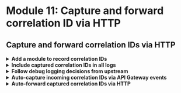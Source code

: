 # Module 11: Capture and forward correlation ID via HTTP

## Capture and forward correlation IDs via HTTP

<details>
<summary><b>Add a module to record correlation IDs</b></summary><p>

1. Add a file `correlation-ids.js` to the `lib` folder

2. Modify `lib/correlation-ids.js` to the following

```javascript
const clearAll = () => global.CONTEXT = undefined

const replaceAllWith = ctx => global.CONTEXT = ctx

const set = (key, value) => {
  if (!key.startsWith("x-correlation-")) {
    key = "x-correlation-" + key
  }

  if (!global.CONTEXT) {
    global.CONTEXT = {}
  }

  global.CONTEXT[key] = value;
}

const get = () => global.CONTEXT || {}

module.exports = {
  clearAll: clearAll,
  replaceAllWith: replaceAllWith,
  set: set,
  get: get
}
```

</p></details>

<details>
<summary><b>Include captured correlation IDs in all logs</b></summary><p>

1. Modify `lib/log.js` to require the new `correlation-id` module at the top

`const CorrelationIds = require('./correlation-ids')`

2. Modify `lib/log.js` to add a bunch of contextual information from the environment variables

```javascript
// most of these are available through the Node.js execution environment for Lambda, see the following for details
// https://docs.aws.amazon.com/lambda/latest/dg/current-supported-versions.html
const DEFAULT_CONTEXT = {
  awsRegion: process.env.AWS_REGION || process.env.AWS_DEFAULT_REGION,
  functionName: process.env.AWS_LAMBDA_FUNCTION_NAME,
  functionVersion: process.env.AWS_LAMBDA_FUNCTION_VERSION,
  functionMemorySize: process.env.AWS_LAMBDA_FUNCTION_MEMORY_SIZE,
  stage: process.env.ENVIRONMENT || process.env.STAGE
}
```

This adds a new environment variable `STAGE`, which we should add as a shared environment variable to all our functions.

3. Open `serverless.yml` and add the `STAGE` environment variable under the `provider.environment` section

```yml
environment:
  log_level: ${self:custom.logLevel.${self:custom.stage}, self:custom.logLevel.default}
  STAGE: ${self:custom.stage}  ## <- add this guy! (without this comment :-P)
```

4. Modify `lib/log.js` to add a new `getContext` function to

* load the captured correlation IDs

* merge them with the `DEFAULT_CONTEXT`

to give us all the additional attributes that should be included in every log message

```javascript
function getContext () {
  // if there's a global variable for all the current request context then use it
  const context = CorrelationIds.get()
  if (context) {
    // note: this is a shallow copy, which is ok as we're not going to mutate anything
    return Object.assign({}, DEFAULT_CONTEXT, context)
  }

  return DEFAULT_CONTEXT
}
```

5. Modify `lib/log.js` and **replace** the `log` function with the following

```javascript
function log (levelName, message, params) {
  if (!isEnabled(LogLevels[levelName])) {
    return
  }

  let context = getContext()
  let logMsg = Object.assign({}, context, params)
  logMsg.level = levelName
  logMsg.message = message

  console.log(JSON.stringify(logMsg))
}
```

Here we merge the additional attributes (correlation IDs + `DEFAULT_CONTEXT`) with our log message before writing it to `stdout` as JSON.

</p></details>

<details>
<summary><b>Follow debug logging decisions from upstream</b></summary><p>

So far, our `sample-logging` middleware enables debugging logging for 1% of invocation for each function. But to help debug a call chain involving multiple functions, we need to propagate that debug logging decision along.

For that, we'll introduce a special correlation ID called `debug-log-enabled` and pass it along with other correlation IDs.

1. Modify `middleware/sample-logging.js` and require the `correlation-ids` module at the top

`const CorrelationIds = require('../lib/correlation-ids')`

2. Modify `middleware/sample-logging.js` and **replace** the `isDebugEnabled` function on ln9 to the following

```javascript
const isDebugEnabled = () => {
  const context = CorrelationIds.get()
    if (context['debug-log-enabled'] === 'true') {
      return true
    } else if (context['debug-log-enabled'] === 'false') {
      return false
    } else {
      return sampleRate && Math.random() <= sampleRate
    }
}
```

Now, whenever we see the `debug-log-enabled` correlation ID, and it's set to `true`, then we'll also enable debug logging for the current invocation.

</p></details>

<details>
<summary><b>Auto-capture incoming correlation IDs via API Gateway events</b></summary><p>

We can use a middleware to

* inspect the incoming invocation event

* extract the correlation IDs

* store the correlation IDs with the `correlation-ids` module

1. Add a file `capture-correlation-ids.js` to the `middleware` folder

2. Modify `middleware/capture-correlation-ids.js` to the following

```javascript
const CorrelationIds = require('../lib/correlation-ids')
const Log = require('../lib/log')

function captureHttp(headers, awsRequestId, sampleDebugLogRate) {
  if (!headers) {
    Log.warn(`Request ${awsRequestId} is missing headers`)
    return
  }

  let context = { awsRequestId }
  for (const header in headers) {
    if (header.toLowerCase().startsWith('x-correlation-')) {
      context[header] = headers[header]
    }
  }

  if (!context['x-correlation-id']) {
    context['x-correlation-id'] = awsRequestId
  }

  // forward the original User-Agent on
  if (headers['User-Agent']) {
    context['User-Agent'] = headers['User-Agent']
  }

  if (headers['debug-log-enabled']) {
    context['debug-log-enabled'] = headers['debug-log-enabled']
  } else {
    context['debug-log-enabled'] = Math.random() < sampleDebugLogRate ? 'true' : 'false'
  }

  CorrelationIds.replaceAllWith(context)
}

function isApiGatewayEvent(event) {
  return event.hasOwnProperty('httpMethod')
}

module.exports = (config) => {
  const sampleDebugLogRate = config ? config.sampleDebugLogRate || 0.01 : 0.01 // defaults to 1%

  return {
    before: (handler, next) => {
      CorrelationIds.clearAll()

      if (isApiGatewayEvent(handler.event)) {
        captureHttp(handler.event.headers, handler.context.awsRequestId, sampleDebugLogRate)
      }

      next()
    }
  }
}
```

3. Add the `capture-correlation-ids` middleware to `lib/wrapper.js`. Bear in mind that order matters, we need to capture the correlation IDs first, before the `sample-logging` middleware can use it to turn on debug logging, so it has to go first.

Update `lib/wrapper.js` to the following

```javascript
const middy = require('middy')
const sampleLogging = require('../middleware/sample-logging')
const captureCorrelationIds = require('../middleware/capture-correlation-ids')

module.exports = (f) => {
  return middy(f)
    .use(captureCorrelationIds({ sampleDebugLogRate: 0.01 }))
    .use(sampleLogging({ sampleRate: 0.01 }))
}
```

4. Modify `functions/get-restaurants.js` to require the `log` module

`const Log = require('../lib/log')`

add a log message after we loaded restaurants from DynamoDB.

After this line

```javascript
const restaurants = await getRestaurants(defaultResults)
```

let's add

```javascript
Log.debug(`fetched ${restaurants.length} restaurants`)
```

Now, when the `get-restaurants` function is called by the `get-index` function, we want to see this log message to contain any correlation IDs that are assigned or captured in the `get-index` function. 

If the `get-index` function decides to turn on debug logging, then the `get-restaurant` function would follow suite as well.

</p></details>

<details>
<summary><b>Auto-forward captured correlation IDs via HTTP</b></summary><p>

We need to propagate the correlation IDs we have captured so far and pass it along whenever we make a HTTP request to another service.

1. Add a file `https.js` to the `lib` folder

2. Modify `lib/https.js` to the following

```javascript
const CorrelationIds = require('./correlation-ids')
const AWSXRay = require('aws-xray-sdk-core')
const https = process.env.LAMBDA_RUNTIME_DIR
  ? AWSXRay.captureHTTPs(require('https'))
  : require('https')

// options: {
//    hostname : string
//    method   : GET | POST | PUT | HEAD
//    path     : string
//    headers  : object
//  }
// for all intents and purposes you can think of this as `https.request`
const Req = (options, cb) => {
  const context = CorrelationIds.get()

  // copy the provided headers last so it overrides the values from the context
  const headers = Object.assign({}, context, options.headers || {})

  options.headers = headers

  return https.request(options, cb)
}

module.exports = {
  request: Req
}
```

This is a wrapper around the built-in `https` module, and injects the captured correlation IDs as headers.

3. Modify `functions/get-index.js` to require our custom `https` module instead

replace 

```javascript
const AWSXRay = require('aws-xray-sdk-core')
const https = process.env.LAMBDA_RUNTIME_DIR
  ? AWSXRay.captureHTTPs(require('https'))
  : require('https')
```

with

```javascript
const https = require('../lib/https')
```

4. Run the integration tests to make sure they're still passing

`STAGE=dev REGION=eu-west-1 npm run test`

5. Deploy the project

`npm run sls -- deploy -s dev -r eu-west-1`

6. Load up the landing page, then head to the Logz.io to check your logs. You should see that correlation IDs are propagated across both `get-index` and `get-restaurants` functions

![](/images/mod12-001.png)

7. Go to the X-Ray console and see that we haven't broken the traces either.

![](/images/mod12-002.png)

</p></details>
